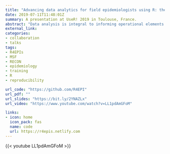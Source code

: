 ```yaml
---
title: "Advancing data analytics for field epidemiologists using R: the R4epis innovation project"
date: 2019-07-11T11:48:01Z
summary: A presentation at UseR! 2019 in Toulouse, France.
abstract: "Data analysis is integral to informing operational elements of humanitarian medical responses. Field epidemiologists play a central role in informing such responses as they aim to rapidly collect, analyse and disseminate results to support Médecins Sans Frontières (MSF) and partners with timely and targeted intervention strategies. However, a lack of standardised analytical methods within MSF challenges this process. The R4epis project group consists of 18 professionals with expertise in: R programming, field epidemiology, data science, health information systems, geographic information systems, and public health. Between October 2018 and April 2019, R scripts were developed to address all aspects of data cleaning, data analysis, and automatic reporting for outbreaks (measles, meningitis, cholera and acute jaundice) and surveys (retrospective mortality, malnutrition and vaccination coverage). Analyses and outputs were piloted and validated by epidemiologists using historical data. The resulting templates were made available to field epidemiologists for field testing, which was conducted between February and April 2019. R4epis will contribute to the improvement of the quality, timeliness, consistency of data analyses and standardisation of outputs from field epidemiologists during emergency response." 
external_link: 
categories:
- collaboration
- talks
tags:
- R4EPIs
- MSF
- RECON
- epidemiology
- training
- R
- reproducibility

url_code: "https://github.com/R4EPI"
url_pdf: ""
url_slides: "https://bit.ly/2YNAZLx"
url_video: "https://www.youtube.com/watch?v=LL1pdAmGFoM"

links:
- icon: home
  icon_pack: fas
  name: code
  url: https://r4epis.netlify.com
---
```





{{< youtube LL1pdAmGFoM >}}

